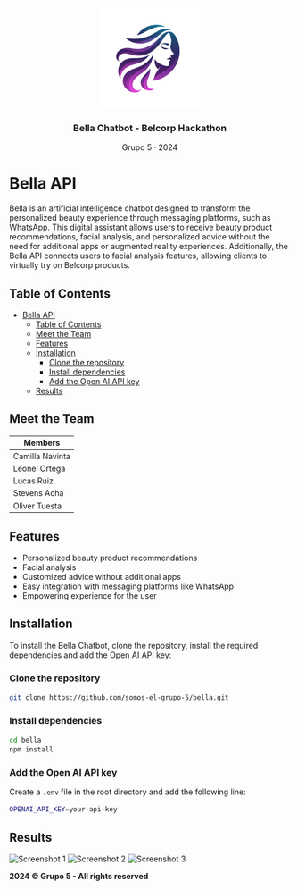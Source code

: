 <div align="center">
  <img src="./assets/logo.png" alt="Logo" height="180">
  <h3 align="center">Bella Chatbot - Belcorp Hackathon</h3>
  <p>Grupo 5 · 2024</p>
</div>

# Bella API

Bella is an artificial intelligence chatbot designed to transform the personalized beauty experience through messaging platforms, such as WhatsApp. This digital assistant allows users to receive beauty product recommendations, facial analysis, and personalized advice without the need for additional apps or augmented reality experiences. Additionally, the Bella API connects users to facial analysis features, allowing clients to virtually try on Belcorp products.

## Table of Contents

- [Bella API](#bella-api)
  - [Table of Contents](#table-of-contents)
  - [Meet the Team](#meet-the-team)
  - [Features](#features)
  - [Installation](#installation)
    - [Clone the repository](#clone-the-repository)
    - [Install dependencies](#install-dependencies)
    - [Add the Open AI API key](#add-the-open-ai-api-key)
  - [Results](#results)

## Meet the Team

| Members         |
| --------------- |
| Camilla Navinta |
| Leonel Ortega   |
| Lucas Ruiz      |
| Stevens Acha    |
| Oliver Tuesta   |

## Features

- Personalized beauty product recommendations
- Facial analysis
- Customized advice without additional apps
- Easy integration with messaging platforms like WhatsApp
- Empowering experience for the user

## Installation

To install the Bella Chatbot, clone the repository, install the required dependencies and add the Open AI API key:

### Clone the repository
```bash
git clone https://github.com/somos-el-grupo-5/bella.git
```

### Install dependencies
```bash
cd bella
npm install
```

### Add the Open AI API key
Create a `.env` file in the root directory and add the following line:
```bash
OPENAI_API_KEY=your-api-key
```

## Results

![Screenshot 1](./assets/1.png)
![Screenshot 2](./assets/2.png)
![Screenshot 3](./assets/3.png)

**2024 © Grupo 5 - All rights reserved**
